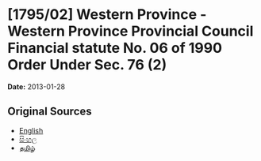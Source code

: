 # [1795/02] Western Province - Western Province Provincial Council Financial statute No. 06 of 1990 Order Under Sec. 76 (2)

**Date:** 2013-01-28

## Original Sources

- [English](https://documents.gov.lk/view/extra-gazettes/2013/1/1795-02_E.pdf)
- [සිංහල](https://documents.gov.lk/view/extra-gazettes/2013/1/1795-02_S.pdf)
- [தமிழ்](https://documents.gov.lk/view/extra-gazettes/2013/1/1795-02_T.pdf)
